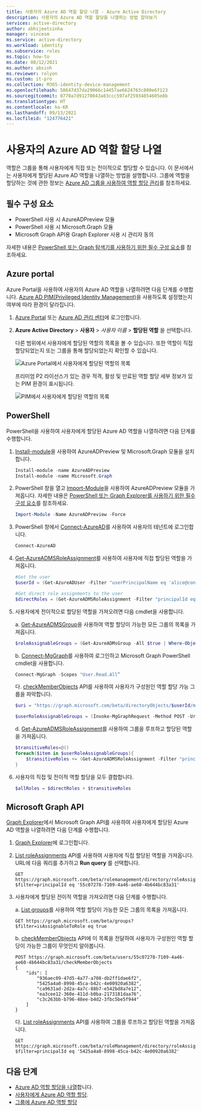 ```yaml
---
title: 사용자의 Azure AD 역할 할당 나열 - Azure Active Directory
description: 사용자의 Azure AD 역할 할당을 나열하는 방법 알아보기
services: active-directory
author: abhijeetsinha
manager: vincesm
ms.service: active-directory
ms.workload: identity
ms.subservice: roles
ms.topic: how-to
ms.date: 08/12/2021
ms.author: absinh
ms.reviewer: rolyon
ms.custom: it-pro
ms.collection: M365-identity-device-management
ms.openlocfilehash: 58647d37da29066c14457ae6624763c800e6f123
ms.sourcegitcommit: 0770a7d91278043a83ccc597af25934854605e8b
ms.translationtype: HT
ms.contentlocale: ko-KR
ms.lasthandoff: 09/13/2021
ms.locfileid: "124776421"
---
```

# <a name="list-azure-ad-role-assignments-for-a-user"></a>사용자의 Azure AD 역할 할당 나열

역할은 그룹을 통해 사용자에게 직접 또는 전이적으로 할당할 수 있습니다. 이 문서에서는 사용자에게 할당된 Azure AD 역할을 나열하는 방법을 설명합니다. 그룹에 역할을 할당하는 것에 관한 정보는 [Azure AD 그룹을 사용하여 역할 할당 관리](groups-concept.md)를 참조하세요.

## <a name="prerequisites"></a>필수 구성 요소

- PowerShell 사용 시 AzureADPreview 모듈
- PowerShell 사용 시 Microsoft.Graph 모듈
- Microsoft Graph API용 Graph Explorer 사용 시 관리자 동의

자세한 내용은 [PowerShell 또는 Graph 탐색기를 사용하기 위한 필수 구성 요소](prerequisites.md)를 참조하세요.

## <a name="azure-portal"></a>Azure portal
Azure Portal을 사용하여 사용자의 Azure AD 역할을 나열하려면 다음 단계를 수행합니다. [Azure AD PIM(Privileged Identity Management)](../privileged-identity-management/pim-configure.md)을 사용하도록 설정했는지 여부에 따라 환경이 달라집니다.

1. [Azure Portal](https://portal.azure.com) 또는 [Azure AD 관리 센터](https://aad.portal.azure.com)에 로그인합니다.

2. **Azure Active Directory** > **사용자** > *사용자 이름* > **할당된 역할** 을 선택합니다.

    다른 범위에서 사용자에게 할당된 역할의 목록을 볼 수 있습니다. 또한 역할이 직접 할당되었는지 또는 그룹을 통해 할당되었는지 확인할 수 있습니다.
    
    ![Azure Portal에서 사용자에게 할당된 역할의 목록](./media/list-role-assignments-users/list-role-definition.png)

    프리미엄 P2 라이선스가 있는 경우 적격, 활성 및 만료된 역할 할당 세부 정보가 있는 PIM 환경이 표시됩니다.

    ![PIM에서 사용자에게 할당된 역할의 목록](./media/list-role-assignments-users/list-role-definition-pim.png)

## <a name="powershell"></a>PowerShell

PowerShell을 사용하여 사용자에게 할당된 Azure AD 역할을 나열하려면 다음 단계를 수행합니다.

1. [Install-module](/powershell/azure/active-directory/install-adv2)을 사용하여 AzureADPreview 및 Microsoft.Graph 모듈을 설치합니다.
  
    ```powershell
    Install-module -name AzureADPreview
    Install-module -name Microsoft.Graph
    ```
  
2. PowerShell 창을 열고 [Import-Module](/powershell/module/microsoft.powershell.core/import-module)을 사용하여 AzureADPreview 모듈을 가져옵니다. 자세한 내용은 [PowerShell 또는 Graph Explorer를 사용하기 위한 필수 구성 요소](prerequisites.md)를 참조하세요.

    ```powershell
    Import-Module -Name AzureADPreview -Force
    ```

3. PowerShell 창에서 [Connect-AzureAD](/powershell/module/azuread/connect-azuread)를 사용하여 사용자의 테넌트에 로그인합니다.

    ```powershell
    Connect-AzureAD
    ```
4. [Get-AzureADMSRoleAssignment](/powershell/module/azuread/get-azureadmsroleassignment)를 사용하여 사용자에 직접 할당된 역할을 가져옵니다.

    ```powershell
    #Get the user
    $userId = (Get-AzureADUser -Filter "userPrincipalName eq 'alice@contoso.com'").ObjectId

    #Get direct role assignments to the user
    $directRoles = (Get-AzureADMSRoleAssignment -Filter "principalId eq '$userId'").RoleDefinitionId
    ```

5. 사용자에게 전이적으로 할당된 역할을 가져오려면 다음 cmdlet을 사용합니다.
  
    a. [Get-AzureADMSGroup](/powershell/module/azuread/get-azureadmsgroup)을 사용하여 역할 할당이 가능한 모든 그룹의 목록을 가져옵니다.  
  
      ```powershell
      $roleAssignableGroups = (Get-AzureADMsGroup -All $true | Where-Object IsAssignableToRole -EQ 'True').Id
      ```

    b. [Connect-MgGraph](/graph/powershell/get-started)를 사용하여 로그인하고 Microsoft Graph PowerShell cmdlet을 사용합니다.
  
      ```powershell
      Connect-MgGraph -Scopes "User.Read.All”
      ```
  
    다. [checkMemberObjects](/graph/api/user-checkmemberobjects) API를 사용하여 사용자가 구성원인 역할 할당 가능 그룹을 파악합니다. 
    
      ```powershell
      $uri = "https://graph.microsoft.com/beta/directoryObjects/$userId/microsoft.graph.checkMemberObjects"

      $userRoleAssignableGroups = (Invoke-MgGraphRequest -Method POST -Uri $uri -Body @{"ids"= $roleAssignableGroups}).value
      ```
  
    d. [Get-AzureADMSRoleAssignment](/powershell/module/azuread/get-azureadmsroleassignment)를 사용하여 그룹을 루프하고 할당된 역할을 가져옵니다.
  
      ```powershell
      $transitiveRoles=@()
      foreach($item in $userRoleAssignableGroups){
          $transitiveRoles += (Get-AzureADMSRoleAssignment -Filter "principalId eq '$item'").RoleDefinitionId
      }
      ```

6. 사용자의 직접 및 전이적 역할 할당을 모두 결합합니다.
  
    ```powershell
    $allRoles = $directRoles + $transitiveRoles
    ```
  
## <a name="microsoft-graph-api"></a>Microsoft Graph API

[Graph Explorer](https://aka.ms/ge)에서 Microsoft Graph API를 사용하여 사용자에게 할당된 Azure AD 역할을 나열하려면 다음 단계를 수행합니다.

1. [Graph Explorer](https://aka.ms/ge)에 로그인합니다.

1. [List roleAssignments](/graph/api/rbacapplication-list-roleassignments) API를 사용하여 사용자에 직접 할당된 역할을 가져옵니다. URL에 다음 쿼리를 추가하고 **Run query** 를 선택합니다.

   ```HTTP
   GET https://graph.microsoft.com/beta/rolemanagement/directory/roleAssignments?$filter=principalId eq '55c07278-7109-4a46-ae60-4b644bc83a31'
   ```
  
3. 사용자에게 할당된 전이적 역할을 가져오려면 다음 단계를 수행합니다.

    a. [List groups](/graph/api/group-list)를 사용하여 역할 할당이 가능한 모든 그룹의 목록을 가져옵니다.
  
      ```HTTP
      GET https://graph.microsoft.com/beta/groups?$filter=isAssignableToRole eq true 
      ```
  
    b. [checkMemberObjects](/graph/api/user-checkmemberobjects) API에 이 목록을 전달하여 사용자가 구성원인 역할 할당이 가능한 그룹이 무엇인지 알아봅니다. 
    
      ```HTTP
      POST https://graph.microsoft.com/beta/users/55c07278-7109-4a46-ae60-4b644bc83a31/checkMemberObjects
      {
          "ids": [
              "936aec09-47d5-4a77-a708-db2ff1dae6f2",
              "5425a4a0-8998-45ca-b42c-4e00920a6382",
              "ca9631ad-2d2a-4a7c-88b7-e542bd8a7e12",
              "ea3cee12-360e-411d-b0ba-2173181daa76",
              "c3c263bb-b796-48ee-b4d2-3fbc5be5f944"
          ]
      }
      ```
  
    다. [List roleAssignments](/graph/api/rbacapplication-list-roleassignments) API를 사용하여 그룹을 루프하고 할당된 역할을 가져옵니다.
  
      ```HTTP
      GET https://graph.microsoft.com/beta/roleManagement/directory/roleAssignments?$filter=principalId eq '5425a4a0-8998-45ca-b42c-4e00920a6382' 
      ```

## <a name="next-steps"></a>다음 단계

* [Azure AD 역할 할당을 나열](view-assignments.md)합니다.
* [사용자에게 Azure AD 역할 할당](manage-roles-portal.md).
* [그룹에 Azure AD 역할 할당](groups-assign-role.md)

